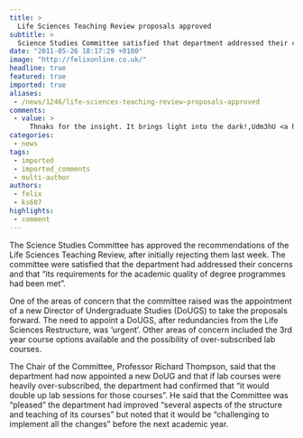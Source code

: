 ```yaml
---
title: >
  Life Sciences Teaching Review proposals approved
subtitle: >
  Science Studies Committee satisfied that department addressed their concerns
date: "2011-05-26 18:17:29 +0100"
image: "http://felixonline.co.uk/"
headline: true
featured: true
imported: true
aliases:
 - /news/1246/life-sciences-teaching-review-proposals-approved
comments:
 - value: >
     Thnaks for the insight. It brings light into the dark!,Udm3hU <a href="http://htlzywubfuwc.com/">htlzywubfuwc</a>, <a href="http://www.viamedics.net/">zovirax</a> :[ <a href="http://www.pillsprix.com/">propecia</a> &gt;:-))) <a href="http://www.medssupport.com/">topamax+wellbutrin</a> zmskp , Hello! babfdgg interesting babfdgg site! I'm really like it! Very, very babfdgg good!
categories:
 - news
tags:
 - imported
 - imported_comments
 - multi-author
authors:
 - felix
 - ks607
highlights:
 - comment
---
```


The Science Studies Committee has approved the recommendations of the Life Sciences Teaching Review, after initially rejecting them last week. The committee were satisfied that the department had addressed their concerns and that “its requirements for the academic quality of degree programmes had been met”.

One of the areas of concern that the committee raised was the appointment of a new Director of Undergraduate Studies (DoUGS) to take the proposals forward. The need to appoint a DoUGS, after redundancies from the Life Sciences Restructure, was ‘urgent’. Other areas of concern included the 3rd year course options available and the possibility of over-subscribed lab courses.

The Chair of the Committee, Professor Richard Thompson, said that the department had now appointed a new DoUG and that if lab courses were heavily over-subscribed, the department had confirmed that “it would double up lab sessions for those courses”. He said that the Committee was “pleased” the department had improved “several aspects of the structure and teaching of its courses” but noted that it would be “challenging to implement all the changes” before the next academic year.
